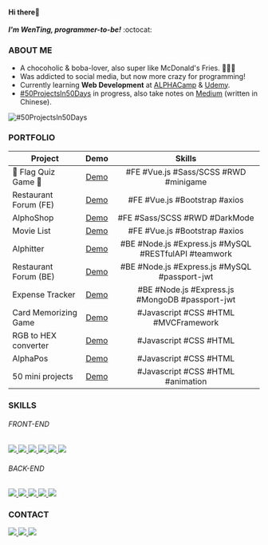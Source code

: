 <!--
### Hi there 👋

**wentingliuu/wentingliuu** is a ✨ _special_ ✨ repository because its `README.md` (this file) appears on your GitHub profile.

Here are some ideas to get you started:

- 🔭 I’m currently working on ...
- 🌱 I’m currently learning ...
- 👯 I’m looking to collaborate on ...
- 🤔 I’m looking for help with ...
- 💬 Ask me about ...
- 📫 How to reach me: ...
- 😄 Pronouns: ...
- ⚡ Fun fact: ...
-->

#### Hi there👋 
***I'm WenTing, programmer-to-be!*** :octocat:



### ABOUT ME
- A chocoholic & boba-lover, also super like McDonald's Fries. 🍫🧋🍟
- Was addicted to social media, but now more crazy for programming!
- Currently learning **Web Development** at [ALPHACamp](https://tw.alphacamp.co/) & [Udemy](https://www.udemy.com/).
- [#50ProjectsIn50Days](https://github.com/wentingliuu/50projects50days) in progress, also take notes on [Medium](https://wentingliuu.medium.com/50projects50days-%E5%AD%B8%E7%BF%92%E7%AD%86%E8%A8%98-46a81a2cede) (written in Chinese).

![#50ProjectsIn50Days](https://github.com/wentingliuu/wentingliuu/blob/main/main-page-hover.gif)



### PORTFOLIO 
| **Project**           | **Demo**    | **Skills**                                          |
| --------------------- |:-----------:| :--------------------------------------------------:|
| 🌟 Flag Quiz Game 🌟  |[Demo](https://wentingliuu.github.io/flag-quiz-game)    | #FE #Vue.js #Sass/SCSS #RWD #minigame                |
| Restaurant Forum (FE) |[Demo](https://wentingliuu.github.io/restaurant-forum)  | #FE #Vue.js #Bootstrap #axios                        |
| AlphoShop             |[Demo](https://wentingliuu.github.io/alpha-shop)        | #FE #Sass/SCSS #RWD #DarkMode                        |
| Movie List            |[Demo](https://codepen.io/wentingliuu/pen/NWwggGo)      | #FE #Vue.js #Bootstrap #axios                        |
| Alphitter             |[Demo](https://sh330035.github.io/twitter-frontend)     | #BE #Node.js #Express.js #MySQL #RESTfulAPI #teamwork|
| Restaurant Forum (BE) |[Demo](https://floating-dusk-15723.herokuapp.com)       | #BE #Node.js #Express.js #MySQL #passport-jwt        |
| Expense Tracker       |[Demo](https://morning-wave-00395.herokuapp.com/)       | #BE #Node.js #Express.js #MongoDB #passport-jwt      |
| Card Memorizing Game  |[Demo](https://codepen.io/wentingliuu/full/ExXaKpK)     | #Javascript #CSS #HTML #MVCFramework                 |
| RGB to HEX converter  |[Demo](https://codepen.io/wentingliuu/full/KKmvjyq)     | #Javascript #CSS #HTML                               |
| AlphaPos              |[Demo](https://wentingliuu.github.io/alphapos)          | #Javascript #CSS #HTML                               |
| 50 mini projects      |[Demo](https://wentingliuu.github.io/50projects50days/) | #Javascript #CSS #HTML #animation                    |



### SKILLS
###### FRONT-END
<a href="https://www.javascript.com/">
  <img src="https://img.shields.io/badge/JavaScript-323330?style=for-the-badge&logo=javascript&logoColor=F7DF1E">
</a>
<a href="https://html.com/">
  <img src="https://img.shields.io/badge/HTML-E34F26?style=for-the-badge&logo=HTML5&logoColor=white">
</a>
<a href="https://www.w3schools.com/css/">
  <img src="https://img.shields.io/badge/CSS-1572B6?style=for-the-badge&logo=CSS3&logoColor=white">
</a>
<a href="https://vuejs.org/">
  <img src="https://img.shields.io/badge/Vue.js-4FC08D?style=for-the-badge&logo=Vue.js&logoColor=white">
</a>
<a href="https://sass-lang.com/">
  <img src="https://img.shields.io/badge/Sass-CC6699?style=for-the-badge&logo=Sass&logoColor=white">
</a>
<a href="https://getbootstrap.com/">
  <img src="https://img.shields.io/badge/Bootstrap-7952B3?style=for-the-badge&logo=Bootstrap&logoColor=white">
</a>


###### BACK-END
<a href="https://nodejs.org/en/">
  <img src="https://img.shields.io/badge/NODE.JS-339933?style=for-the-badge&logo=Node.js&logoColor=white">
</a>
<a href="https://expressjs.com/">
  <img src="https://img.shields.io/badge/Express.js-339933?style=for-the-badge&logo=Node.js&logoColor=white">
</a>
<a href="https://www.mongodb.com/">
  <img src="https://img.shields.io/badge/MongoDB-4EA94B?style=for-the-badge&logo=mongodb&logoColor=white">
</a>
<a href="https://www.mysql.com/">
  <img src="https://img.shields.io/badge/MySQL-00000F?style=for-the-badge&logo=mysql&logoColor=white">
</a>
<a href="https://www.heroku.com/">
  <img src="https://img.shields.io/badge/Heroku-430098?style=for-the-badge&logo=heroku&logoColor=white">
</a>



### CONTACT
<p align="left">
<a href="https://www.linkedin.com/in/wenting-liu/">
  <img src="https://img.shields.io/badge/LinkedIn-0A66C2?style=for-the-badge&logo=LinkedIn&logoColor=white">
</a>
<a href="mailto:wentingliuu@gmail.com">
  <img src="https://img.shields.io/badge/wentingliuu@gmail.com-fafafa?style=for-the-badge&logo=Gmail&logoColor=#EA4335">
</a>
<a href="https://wentingliuu.medium.com/">
  <img src="https://img.shields.io/badge/Medium-12100E?style=for-the-badge&logo=medium&logoColor=white">
</a>
